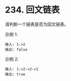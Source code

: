 # 234. 回文链表

请判断一个链表是否为回文链表。

示例 1:

    输入: 1->2
    输出: false
   
示例 2:

    输入: 1->2->2->1
    输出: true